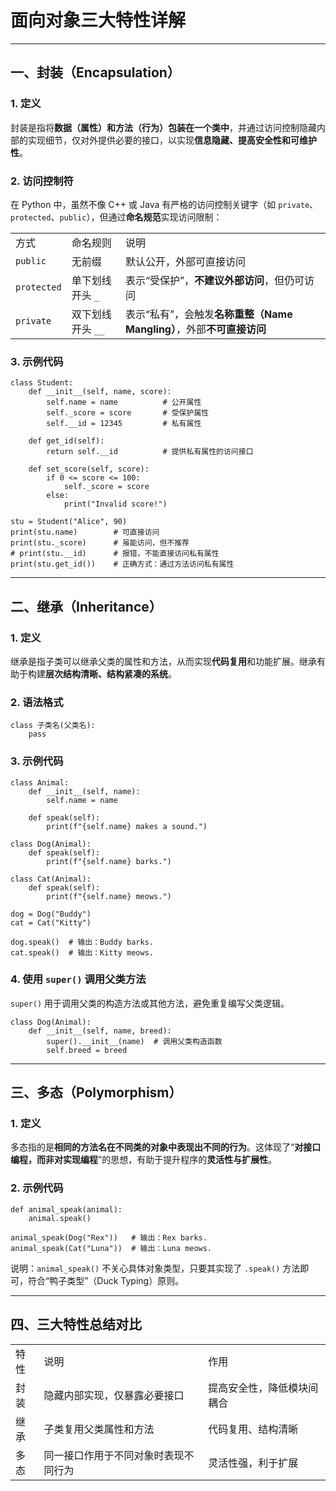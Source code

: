 # 面向对象三大特性详解

---

## 一、封装（Encapsulation）

### 1. 定义

封装是指将**数据（属性）和方法（行为）包装在一个类中**，并通过访问控制隐藏内部的实现细节，仅对外提供必要的接口，以实现**信息隐藏、提高安全性和可维护性**。

### 2. 访问控制符

在 Python 中，虽然不像 C++ 或 Java 有严格的访问控制关键字（如 `private`、`protected`、`public`），但通过**命名规范**实现访问限制：

|   |   |   |
|---|---|---|
|方式|命名规则|说明|
|`public`|无前缀|默认公开，外部可直接访问|
|`protected`|单下划线开头 `_`|表示“受保护”，**不建议外部访问**，但仍可访问|
|`private`|双下划线开头 `__`|表示“私有”，会触发**名称重整（Name Mangling）**，外部**不可直接访问**|

### 3. 示例代码

```
class Student:
    def __init__(self, name, score):
        self.name = name          # 公开属性
        self._score = score       # 受保护属性
        self.__id = 12345         # 私有属性

    def get_id(self):
        return self.__id          # 提供私有属性的访问接口

    def set_score(self, score):
        if 0 <= score <= 100:
            self._score = score
        else:
            print("Invalid score!")

stu = Student("Alice", 90)
print(stu.name)        # 可直接访问
print(stu._score)      # 虽能访问，但不推荐
# print(stu.__id)      # 报错，不能直接访问私有属性
print(stu.get_id())    # 正确方式：通过方法访问私有属性
```

---

## 二、继承（Inheritance）

### 1. 定义

继承是指子类可以继承父类的属性和方法，从而实现**代码复用**和功能扩展。继承有助于构建**层次结构清晰、结构紧凑的系统**。

### 2. 语法格式

```
class 子类名(父类名):
    pass
```

### 3. 示例代码

```
class Animal:
    def __init__(self, name):
        self.name = name

    def speak(self):
        print(f"{self.name} makes a sound.")

class Dog(Animal):
    def speak(self):
        print(f"{self.name} barks.")

class Cat(Animal):
    def speak(self):
        print(f"{self.name} meows.")

dog = Dog("Buddy")
cat = Cat("Kitty")

dog.speak()  # 输出：Buddy barks.
cat.speak()  # 输出：Kitty meows.
```

### 4. 使用 `super()` 调用父类方法

`super()` 用于调用父类的构造方法或其他方法，避免重复编写父类逻辑。

```
class Dog(Animal):
    def __init__(self, name, breed):
        super().__init__(name)  # 调用父类构造函数
        self.breed = breed
```

---

## 三、多态（Polymorphism）

### 1. 定义

多态指的是**相同的方法名在不同类的对象中表现出不同的行为**。这体现了“**对接口编程，而非对实现编程**”的思想，有助于提升程序的**灵活性与扩展性**。

### 2. 示例代码

```
def animal_speak(animal):
    animal.speak()

animal_speak(Dog("Rex"))   # 输出：Rex barks.
animal_speak(Cat("Luna"))  # 输出：Luna meows.
```

说明：`animal_speak()` 不关心具体对象类型，只要其实现了 `.speak()` 方法即可，符合“鸭子类型”（Duck Typing）原则。

---

## 四、三大特性总结对比

|   |   |   |
|---|---|---|
|特性|说明|作用|
|封装|隐藏内部实现，仅暴露必要接口|提高安全性，降低模块间耦合|
|继承|子类复用父类属性和方法|代码复用、结构清晰|
|多态|同一接口作用于不同对象时表现不同行为|灵活性强，利于扩展|